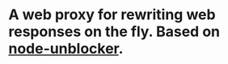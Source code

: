 
# A web proxy for rewriting web responses on the fly. Based on [node-unblocker](https://github.com/nfriedly/node-unblocker).
